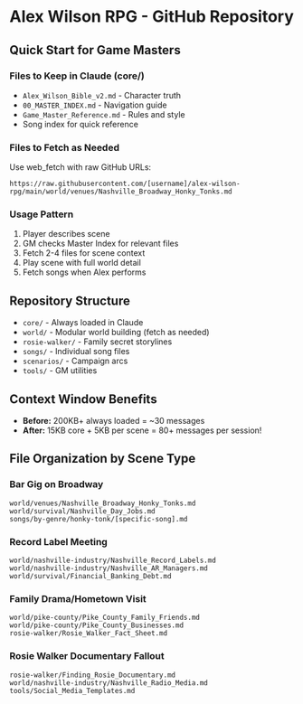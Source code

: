 # Alex Wilson RPG - GitHub Repository

## Quick Start for Game Masters

### Files to Keep in Claude (core/)
- `Alex_Wilson_Bible_v2.md` - Character truth
- `00_MASTER_INDEX.md` - Navigation guide  
- `Game_Master_Reference.md` - Rules and style
- Song index for quick reference

### Files to Fetch as Needed
Use web_fetch with raw GitHub URLs:
```
https://raw.githubusercontent.com/[username]/alex-wilson-rpg/main/world/venues/Nashville_Broadway_Honky_Tonks.md
```

### Usage Pattern
1. Player describes scene
2. GM checks Master Index for relevant files
3. Fetch 2-4 files for scene context
4. Play scene with full world detail
5. Fetch songs when Alex performs

## Repository Structure
- `core/` - Always loaded in Claude
- `world/` - Modular world building (fetch as needed)
- `rosie-walker/` - Family secret storylines  
- `songs/` - Individual song files
- `scenarios/` - Campaign arcs
- `tools/` - GM utilities

## Context Window Benefits
- **Before:** 200KB+ always loaded = ~30 messages
- **After:** 15KB core + 5KB per scene = 80+ messages per session!

## File Organization by Scene Type

### Bar Gig on Broadway
```
world/venues/Nashville_Broadway_Honky_Tonks.md
world/survival/Nashville_Day_Jobs.md  
songs/by-genre/honky-tonk/[specific-song].md
```

### Record Label Meeting
```
world/nashville-industry/Nashville_Record_Labels.md
world/nashville-industry/Nashville_AR_Managers.md
world/survival/Financial_Banking_Debt.md
```

### Family Drama/Hometown Visit
```
world/pike-county/Pike_County_Family_Friends.md
world/pike-county/Pike_County_Businesses.md
rosie-walker/Rosie_Walker_Fact_Sheet.md
```

### Rosie Walker Documentary Fallout
```
rosie-walker/Finding_Rosie_Documentary.md
world/nashville-industry/Nashville_Radio_Media.md
tools/Social_Media_Templates.md
```
